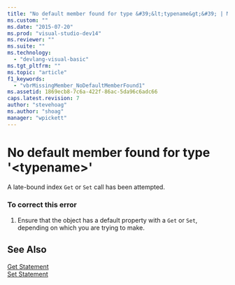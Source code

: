 ```yaml
---
title: "No default member found for type &#39;&lt;typename&gt;&#39; | Microsoft Docs"
ms.custom: ""
ms.date: "2015-07-20"
ms.prod: "visual-studio-dev14"
ms.reviewer: ""
ms.suite: ""
ms.technology: 
  - "devlang-visual-basic"
ms.tgt_pltfrm: ""
ms.topic: "article"
f1_keywords: 
  - "vbrMissingMember_NoDefaultMemberFound1"
ms.assetid: 1869ecb8-7c6a-422f-86ac-5da96c6adc66
caps.latest.revision: 7
author: "stevehoag"
ms.author: "shoag"
manager: "wpickett"
---
```

# No default member found for type &#39;&lt;typename&gt;&#39;
A late-bound index `Get` or `Set` call has been attempted.  
  
### To correct this error  
  
1.  Ensure that the object has a default property with a `Get` or `Set`, depending on which you are trying to make.  
  
## See Also  
 [Get Statement](../../visual-basic/language-reference/statements/get-statement.md)   
 [Set Statement](../../visual-basic/language-reference/statements/set-statement.md)